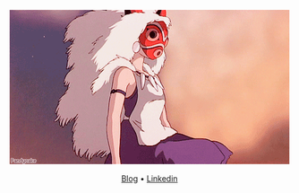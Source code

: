 <div align="center">

![](/mononoke.gif)

[Blog](https://thamiresfalbo.github.io)
•
[Linkedin](https://linkedin.com/in/thamiresfalbo)

</div>
